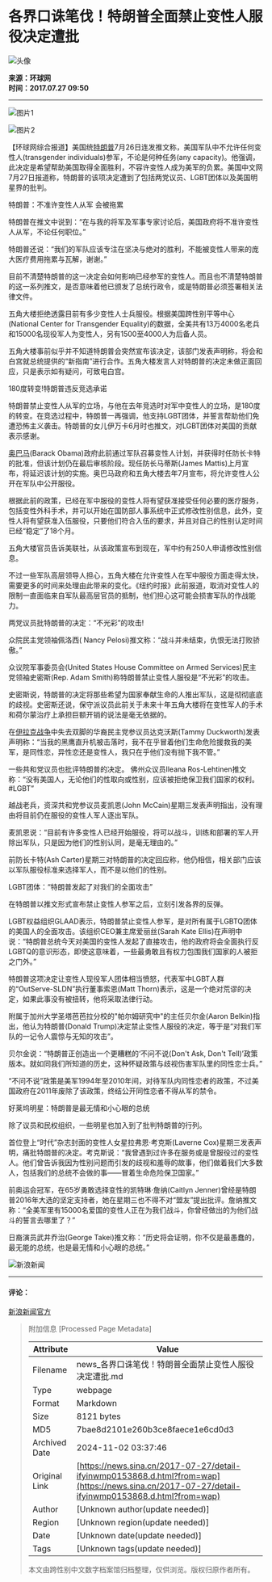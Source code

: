 # 各界口诛笔伐！特朗普全面禁止变性人服役决定遭批

![头像](//n.sinaimg.cn/default/622af858/20181010/default_avatar.jpg)

**来源：环球网**  
**时间：2017.07.27 09:50**

---

![图片1](//k.sinaimg.cn/n/translate/20170727/J8J--fyiiahz3703841.jpg/w300h300z1l10t10q1008ab.jpg)

![图片2](//k.sinaimg.cn/n/translate/20170727/J8J--fyiiahz3703841.jpg/w700d1q75cms.jpg?by=cms_fixed_width)

【环球网综合报道】美国统[特朗普](https://news.sina.cn/news_zt/keyword.d.html?vt=4&k=%E7%89%B9%E6%9C%97%E6%99%AE&wm=)7月26日连发推文称，美国军队中不允许任何变性人(transgender individuals)参军，不论是何种任务(any capacity)。他强调，此决定是希望帮助美国取得全面胜利，不容许变性人成为美军的负累。美国中文网7月27日报道称，特朗普的该项决定遭到了包括两党议员、LGBT团体以及美国明星界的批判。

特朗普：不准许变性人从军 会被拖累

特朗普在推文中说到：“在与我的将军及军事专家讨论后，美国政府将不准许变性人从军，不论任何职位。”

特朗普还说：“我们的军队应该专注在坚决与绝对的胜利，不能被变性人带来的庞大医疗费用拖累与瓦解，谢谢。”

目前不清楚特朗普的这一决定会如何影响已经参军的变性人。而且也不清楚特朗普的这一系列推文，是否意味着他已颁发了总统行政令，或是特朗普必须签署相关法律文件。

五角大楼拒绝透露目前有多少变性人士兵服役。根据美国跨性别平等中心(National Center for Transgender Equality)的数据，全美共有13万4000名老兵和15000名现役军人为变性人，另有1500至4000人为后备人员。

五角大楼事前似乎并不知道特朗普会突然宣布该决定，该部门发表声明称，将会和白宫就总统提供的“新指南”进行合作。五角大楼发言人对特朗普的决定未做正面回应，只是表示如有疑问，可致电白宫。

180度转变!特朗普违反竞选承诺

特朗普禁止变性人从军的立场，与他在去年竞选时对军中变性人的立场，是180度的转变。在竞选过程中，特朗普一再强调，他支持LGBT团体，并誓言帮助他们免遭恐怖主义袭击。特朗普的女儿伊万卡6月时也推文，对LGBT团体对美国的贡献表示感谢。

[奥巴马](https://news.sina.cn/news_zt/keyword.d.html?vt=4&k=%E5%A5%A5%E5%B7%B4%E9%A9%AC&wm=)(Barack Obama)政府此前通过军队召募变性人计划，并获得时任防长卡特的批准，但该计划仍在最后审核阶段。现任防长马蒂斯(James Mattis)上月宣布，将延迟该计划的实施。奥巴马政府和五角大楼去年7月宣布，将允许变性人公开在军队中公开服役。

根据此前的政策，已经在军中服役的变性人将有望获准接受任何必要的医疗服务，包括变性外科手术，并可以开始在国防部人事系统中正式修改性别信息，此外，变性人将有望获准入伍服役，只要他们符合入伍的要求，并且对自己的性别认定时间已经“稳定”了18个月。

五角大楼官员告诉美联社，从该政策宣布到现在，军中约有250人申请修改性别信息。

不过一些军队高层领导人担心，五角大楼在允许变性人在军中服役方面走得太快，需要更多的时间来处理由此带来的变化。《纽约时报》此前报道，取消对变性人的限制一直面临来自军队最高层官员的抵制，他们担心这可能会损害军队的作战能力。

两党议员批特朗普的决定：“不光彩”的攻击!

众院民主党领袖佩洛西( Nancy Pelosi)推文称：“战斗并未结束，仇恨无法打败骄傲。”

众议院军事委员会(United States House Committee on Armed Services)民主党领袖史密斯(Rep. Adam Smith)称特朗普禁止变性人服役是“不光彩”的攻击。

史密斯说，特朗普的决定将那些希望为国家奉献生命的人推出军队，这是彻彻底底的歧视。史密斯还说，保守派议员此前关于未来十年五角大楼将在变性军人的手术和荷尔蒙治疗上承担巨额开销的说法是毫无依据的。

在[伊拉克战争](https://news.sina.cn/news_zt/keyword.d.html?vt=4&k=%E4%BC%8A%E6%8B%89%E5%85%8B%E6%88%98%E4%BA%89&wm=)中失去双脚的华裔民主党参议员达克沃斯(Tammy Duckworth)发表声明称：“当我的黑鹰直升机被击落时，我不在乎冒着他们生命危险援救我的美军，是同性恋，异性恋还是变性人，我只在乎他们没有抛下我不管。”

一些共和党议员也批评特朗普的决定。 佛州众议员Ileana Ros-Lehtinen推文称：“没有美国人，无论他们的性取向或性别，应该被拒绝保卫我们国家的权利。#LGBT”

越战老兵，资深共和党参议员麦凯恩(John McCain)星期三发表声明指出，没有理由将目前仍在服役的变性人军人逐出军队。

麦凯恩说：“目前有许多变性人已经开始服役，将可以战斗，训练和部署的军人开除出军队，只是因为他们的性别认同，是毫无理由的。”

前防长卡特(Ash Carter)星期三对特朗普的决定回应称，他仍相信，相关部门应该以军队服役标准来选择军人，而不是以他们的性别。

LGBT团体：“特朗普发起了对我们的全面攻击”

在特朗普以推文形式宣布禁止变性人参军之后，立刻引发各界的反弹。

LGBT权益组织GLAAD表示，特朗普禁止变性人参军，是对所有属于LGBTQ团体的美国人的全面攻击。该组织CEO兼主席爱丽丝(Sarah Kate Ellis)在声明中说：“特朗普总统今天对美国的变性人发起了直接攻击，他的政府将会全面执行反LGBTQ的意识形态，即使这意味着，一些最勇敢且有权力包围我们国家的人被拒之门外。”

特朗普这项决定让变性人现役军人团体相当愤怒，代表军中LGBT人群的“OutServe-SLDN”执行董事索恩(Matt Thorn)表示，这是一个绝对荒谬的决定，如果此事没有被扭转，他将采取法律行动。

附属于加州大学圣塔芭芭拉分校的"帕尔姆研究中"的主任贝尔金(Aaron Belkin)指出，他认为特朗普(Donald Trump)决定禁止变性人服役的决定，等于是“对我们军队的一记令人震惊与无知的攻击”。

贝尔金说：“特朗普正创造出一个更糟糕的‘不问不说(Don't Ask, Don't Tell)’政策版本。就如同我们所知道的历史，这种怀疑政策与歧视伤害军队里的同性恋士兵。”

“不问不说”政策是美军1994年至2010年间，对待军队内同性恋者的政策，不过美国政府在2011年废除了该政策，终结公开同性恋者不得从军的禁令。

好莱坞明星：特朗普是最无情和小心眼的总统

除了议员和民权组织，一些明星也加入到了批判特朗普的行列。

首位登上“时代”杂志封面的变性人女星拉弗恩·考克斯(Laverne Cox)星期三发表声明，痛批特朗普的决定。考克斯说：“我曾遇到过许多在服务或是曾服役过的变性人。他们曾告诉我因为性别问题而引发的歧视和羞辱的故事，他们做着我们大多数人，包括我们的总统不会做的事——冒着生命危险保卫国家。”

前奥运会冠军，在65岁勇敢选择变性的凯特琳·詹纳(Caitlyn Jenner)曾经是特朗普2016年大选的坚定支持者，她在星期三也不得不对“盟友”提出批评。詹纳推文称：“全美军里有15000名爱国的变性人正在为我们战斗，你曾经做出的为他们战斗的誓言去哪里了？”

日裔演员武井乔治(George Takei)推文称：“历史将会证明，你不仅是最愚蠢的，最无能的总统，也是最无情和小心眼的总统。”

![新浪新闻](//n.sinaimg.cn/default/80905340/20200331/sinalogo.png)

--- 

#### 评论：
[新浪新闻官方](https://cmnt.sina.cn/index?product=comos&index=fyinwmp0153868&tj_ch=news&is_clear=0)

> 附加信息 [Processed Page Metadata]
>
> | Attribute       | Value                                  |
> |-----------------|----------------------------------------|
> | Filename        | news_各界口诛笔伐！特朗普全面禁止变性人服役决定遭批.md                             |
> | Type            | webpage                                 |
> | Format          | Markdown                               |
> | Size            | 8121 bytes                           |
> | MD5             | 7bae8d2101e260b3ce8faece1e6cd0d3                                  |
> | Archived Date   | 2024-11-02 03:37:46                             |
> | Original Link   | [https://news.sina.cn/2017-07-27/detail-ifyinwmp0153868.d.html?from=wap](https://news.sina.cn/2017-07-27/detail-ifyinwmp0153868.d.html?from=wap)                         |
> | Author          | [Unknown author(update needed)]                              |
> | Region          | [Unknown region(update needed)]                              |
> | Date            | [Unknown date(update needed)]                                 |
> | Tags            | [Unknown tags(update needed)]                                 |
>
> 本文由跨性别中文数字档案馆归档整理，仅供浏览。版权归原作者所有。
>